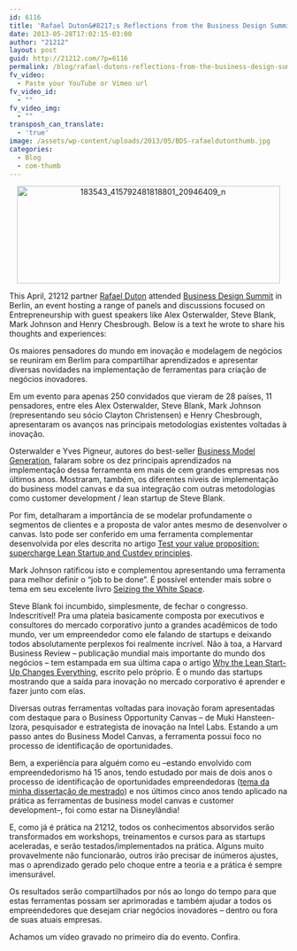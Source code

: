 ```yaml
---
id: 6116
title: 'Rafael Duton&#8217;s Reflections from the Business Design Summit'
date: 2013-05-28T17:02:15-03:00
author: "21212"
layout: post
guid: http://21212.com/?p=6116
permalink: /blog/rafael-dutons-reflections-from-the-business-design-summit/
fv_video:
  - Paste your YouTube or Vimeo url
fv_video_id:
  - ""
fv_video_img:
  - ""
transposh_can_translate:
  - 'true'
image: /assets/wp-content/uploads/2013/05/BDS-rafaeldutonthumb.jpg
categories:
  - Blog
  - com-thumb
---
```

<p style="text-align: center;">
  <a href="http://21212.com/assets/wp-content/uploads/2013/05/183543_415792481818801_20946409_n.png"><img class="wp-image-6119 aligncenter" alt="183543_415792481818801_20946409_n" src="{{ site.url }}/assets/wp-content/uploads/2013/05/183543_415792481818801_20946409_n.png" width="476" height="176" srcset="{{ site.url }}/assets/wp-content/uploads/2013/05/183543_415792481818801_20946409_n.png 850w, {{ site.url }}/assets/wp-content/uploads/2013/05/183543_415792481818801_20946409_n-300x111.png 300w" sizes="(max-width: 476px) 100vw, 476px" /></a>
</p>

This April, 21212 partner [Rafael Duton](http://21212.com/people/rafael-duton/) attended [Business Design Summit](http://www.businessdesignsummit.com/) in Berlin, an event hosting a range of panels and discussions focused on Entrepreneurship with guest speakers like Alex Osterwalder, Steve Blank, Mark Johnson and Henry Chesbrough. Below is a text he wrote to share his thoughts and experiences:

Os maiores pensadores do mundo em inovação e modelagem de negócios se reuniram em Berlim para compartilhar aprendizados e apresentar diversas novidades na implementação de ferramentas para criação de negócios inovadores.

Em um evento para apenas 250 convidados que vieram de 28 países, 11 pensadores, entre eles Alex Osterwalder, Steve Blank, Mark Johnson (representando seu sócio Clayton Christensen) e Henry Chesbrough, apresentaram os avanços nas principais metodologias existentes voltadas à inovação.

Osterwalder e Yves Pigneur, autores do best-seller [Business Model Generation](http://www.businessmodelgeneration.com/), falaram sobre os dez principais aprendizados na implementação dessa ferramenta em mais de cem grandes empresas nos últimos anos. Mostraram, também, os diferentes níveis de implementação do business model canvas e da sua integração com outras metodologias como customer development / lean startup de Steve Blank.

Por fim, detalharam a importância de se modelar profundamente o segmentos de clientes e a proposta de valor antes mesmo de desenvolver o canvas. Isto pode ser conferido em uma ferramenta complementar desenvolvida por eles descrita no artigo [Test your value proposition: supercharge Lean Startup and Custdev principles](http://businessmodelalchemist.com/2012/09/test-your-value-proposition-supercharge-lean-startup-and-custdev-principles.html).

Mark Johnson ratificou isto e complementou apresentando uma ferramenta para melhor definir o “job to be done”. É possível entender mais sobre o tema em seu excelente livro [Seizing the White Space](http://www.seizingthewhitespace.com/).

Steve Blank foi incumbido, simplesmente, de fechar o congresso. Indescritível! Pra uma plateia basicamente composta por executivos e consultores do mercado corporativo junto a grandes acadêmicos de todo mundo, ver um empreendedor como ele falando de startups e deixando todos absolutamente perplexos foi realmente incrível. Não à toa, a Harvard Business Review – publicação mundial mais importante do mundo dos negócios – tem estampada em sua última capa o artigo [Why the Lean Start-Up Changes Everything](http://hbr.org/2013/05/why-the-lean-start-up-changes-everything/), escrito pelo próprio. É o mundo das startups mostrando que a saída para inovação no mercado corporativo é aprender e fazer junto com elas.

Diversas outras ferramentas voltadas para inovação foram apresentadas com destaque para o Business Opportunity Canvas – de Muki Hansteen-Izora, pesquisador e estrategista de inovação na Intel Labs. Estando a um passo antes do Business Model Canvas, a ferramenta possui foco no processo de identificação de oportunidades.

Bem, a experiência para alguém como eu –estando envolvido com empreendedorismo há 15 anos, tendo estudado por mais de dois anos o processo de identificação de oportunidades empreendedoras ([tema da minha dissertação de mestrado](http://www.maxwell.lambda.ele.puc-rio.br/Busca_estatisticas.php?strSecao=resultado_todos_anos&nrSeq=7162@1)) e nos últimos cinco anos tendo aplicado na prática as ferramentas de business model canvas e customer development–, foi como estar na Disneylândia!

E, como já é prática na 21212, todos os conhecimentos absorvidos serão transformados em workshops, treinamentos e cursos para as startups aceleradas, e serão testados/implementados na prática. Alguns muito provavelmente não funcionarão, outros irão precisar de inúmeros ajustes, mas o aprendizado gerado pelo choque entre a teoria e a prática é sempre imensurável.

Os resultados serão compartilhados por nós ao longo do tempo para que estas ferramentas possam ser aprimoradas e também ajudar a todos os empreendedores que desejam criar negócios inovadores – dentro ou fora de suas atuais empresas.

Achamos um vídeo gravado no primeiro dia do evento. Confira.